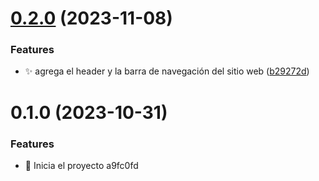 # [0.2.0](https://github.com/francocarballar/portfolio/compare/v0.1.0...v0.2.0) (2023-11-08)


### Features

* :sparkles: agrega el header y la barra de navegación del sitio web ([b29272d](https://github.com/francocarballar/portfolio/commit/b29272d1e301a6f220e7585d5287112eecc4eea4))



# 0.1.0 (2023-10-31)


### Features

* :tada: Inicia el proyecto a9fc0fd



